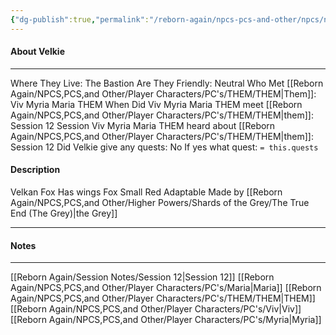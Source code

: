 ```yaml
---
{"dg-publish":true,"permalink":"/reborn-again/npcs-pcs-and-other/npcs/neutral/velkie/"}
---
```



#### About Velkie
---
Where They Live: The Bastion
Are They Friendly: Neutral
Who Met [[Reborn Again/NPCS,PCS,and Other/Player Characters/PC's/THEM/THEM\|Them]]: Viv Myria Maria THEM
When Did Viv Myria Maria THEM meet [[Reborn Again/NPCS,PCS,and Other/Player Characters/PC's/THEM/THEM\|them]]: Session 12
Session Viv Myria Maria THEM heard about [[Reborn Again/NPCS,PCS,and Other/Player Characters/PC's/THEM/THEM\|them]]: Session 12
Did Velkie give any quests: No
	If yes what quest: `= this.quests`


#### Description
Velkan Fox 
Has wings
Fox 
Small
Red 
Adaptable
Made by [[Reborn Again/NPCS,PCS,and Other/Higher Powers/Shards of the Grey/The True End (The Grey)\|the Grey]] 

---

#### Notes
---

[[Reborn Again/Session Notes/Session 12\|Session 12]]
[[Reborn Again/NPCS,PCS,and Other/Player Characters/PC's/Maria\|Maria]] [[Reborn Again/NPCS,PCS,and Other/Player Characters/PC's/THEM/THEM\|THEM]]
[[Reborn Again/NPCS,PCS,and Other/Player Characters/PC's/Viv\|Viv]] [[Reborn Again/NPCS,PCS,and Other/Player Characters/PC's/Myria\|Myria]]

